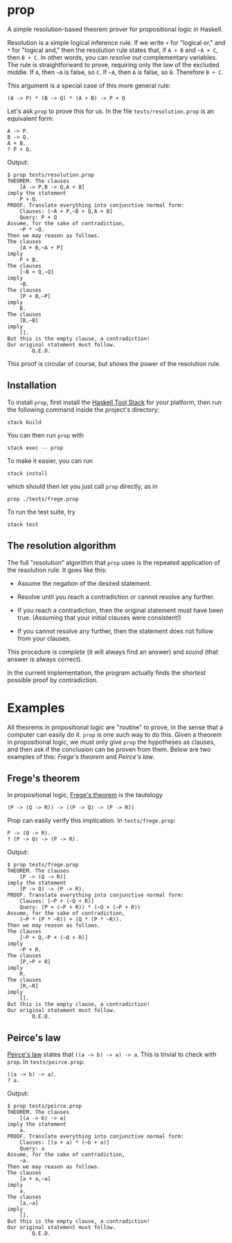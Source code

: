 # prop

A simple resolution-based theorem prover for propositional logic in Haskell.

Resolution is a simple logical inference rule. If we write `+` for "logical
or," and `*` for "logical and," then the resolution rule states that, if
`A + B` and `~A + C`, then `B + C`. In other words, you can *resolve out*
complementary variables. The rule is straightforward to prove, requiring only
the law of the excluded middle. If `A`, then `~A` is false, so `C`. If `~A`,
then `A` is false, so `B`. Therefore `B + C`.

This argument is a special case of this more general rule:

```
(A -> P) * (B -> Q) * (A + B) -> P + Q
```

Let's ask `prop` to prove this for us. In the file `tests/resolution.prop` is
an equivalent form:

```
A -> P.
B -> Q.
A + B.
? P + Q.
```

Output:

```
$ prop tests/resolution.prop
THEOREM. The clauses
	[A -> P,B -> Q,A + B]
imply the statement
	P + Q.
PROOF. Translate everything into conjunctive normal form:
	Clauses: [~A + P,~B + Q,A + B]
	Query: P + Q
Assume, for the sake of contradiction,
	~P * ~Q.
Then we may reason as follows.
The clauses
	[A + B,~A + P]
imply
	P + B.
The clauses
	[~B + Q,~Q]
imply
	~B.
The clauses
	[P + B,~P]
imply
	B.
The clauses
	[B,~B]
imply
	[].
But this is the empty clause, a contradiction!
Our original statement must follow.
		Q.E.D.
```

This proof is circular of course, but shows the power of the resolution rule.

## Installation

To install `prop`, first install the [Haskell Tool
Stack](https://docs.haskellstack.org/en/stable/README/) for your platform, then
run the following command inside the project's directory:

```
stack build
```

You can then run `prop` with

```
stack exec -- prop
```

To make it easier, you can run

```
stack install
```

which should then let you just call `prop` directly, as in

```
prop ./tests/frege.prop
```

To run the test suite, try

```
stack test
```

## The resolution algorithm

The full "resolution" algorithm that `prop` uses is the repeated application of
the resolution rule. It goes like this:

- Assume the negation of the desired
statement.

- Resolve until you reach a contradiction or cannot resolve any further.

- If you reach a contradiction, then the original statement must have
been true. (Assuming that your initial clauses were consistent!)

- If you cannot resolve any further, then the statement does not follow from
  your clauses.

This procedure is *complete* (it will always find an answer) and *sound* (that
answer is always correct).

In the current implementation, the program actually finds the *shortest*
possible proof by contradiction.

# Examples

All theorems in propositional logic are "routine" to prove, in the sense that
a computer can easily do it. `prop` is one such way to do this. Given a theorem
in propositional logic, we must only give `prop` the hypotheses as clauses, and
then ask if the conclusion can be proven from them. Below are two examples of
this: *Frege's theorem* and *Peirce's law*.

## Frege's theorem

In propositional logic, [Frege's
theorem](https://en.wikipedia.org/wiki/Frege%27s_theorem) is the tautology

```
(P -> (Q -> R)) -> ((P -> Q) -> (P -> R))
```

Prop can easily verify this implication. In `tests/frege.prop`:

```
P -> (Q -> R).
? (P -> Q) -> (P -> R).
```

Output:

```
$ prop tests/frege.prop
THEOREM. The clauses
	[P -> (Q -> R)]
imply the statement
	(P -> Q) -> (P -> R).
PROOF. Translate everything into conjunctive normal form:
	Clauses: [~P + (~Q + R)]
	Query: (P + (~P + R)) * (~Q + (~P + R))
Assume, for the sake of contradiction,
	(~P * (P * ~R)) + (Q * (P * ~R)).
Then we may reason as follows.
The clauses
	[~P + Q,~P + (~Q + R)]
imply
	~P + R.
The clauses
	[P,~P + R]
imply
	R.
The clauses
	[R,~R]
imply
	[].
But this is the empty clause, a contradiction!
Our original statement must follow.
		Q.E.D.
```

## Peirce's law

[Peirce's law](https://en.wikipedia.org/wiki/Peirce%27s_law) states that `((a
-> b) -> a) -> a`. This is trivial to check with `prop`. In
`tests/peirce.prop`:

```
((a -> b) -> a).
? a.
```

Output:

```
$ prop tests/peirce.prop
THEOREM. The clauses
	[(a -> b) -> a]
imply the statement
	a.
PROOF. Translate everything into conjunctive normal form:
	Clauses: [(a + a) * (~b + a)]
	Query: a
Assume, for the sake of contradiction,
	~a.
Then we may reason as follows.
The clauses
	[a + a,~a]
imply
	a.
The clauses
	[a,~a]
imply
	[].
But this is the empty clause, a contradiction!
Our original statement must follow.
		Q.E.D.
```
